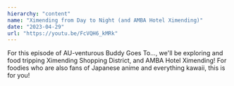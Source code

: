 ```yaml
---
hierarchy: "content"
name: "Ximending from Day to Night (and AMBA Hotel Ximending)"
date: "2023-04-29"
url: "https://youtu.be/FcVQH6_kMRk"
---
```


For this episode of AU-venturous Buddy Goes To..., we'll be exploring and food tripping Ximending Shopping District, and AMBA Hotel Ximending! For foodies who are also fans of Japanese anime and everything kawaii, this is for you!
